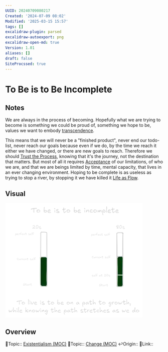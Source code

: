 ```yaml
---
UUID: 20240709080217
Created: '2024-07-09 08:02'
Modified: '2025-03-15 15:57'
tags: []
excalidraw-plugin: parsed
excalidraw-autoexport: png
excalidraw-open-md: true
Version: 1.01
aliases: []
draft: false
SiteProcssed: true
---
```


# To Be is to Be Incomplete

## Notes

We are always in the process of becoming. Hopefully what we are trying to become is something we could be proud of, something we hope to be, values we want to embody [transcendence](/notes/transcendence.md).

This means that we will never be a "finished product", never end our todo-list, never reach our goals because even if we do, by the time we reach it either we have changed, or there are new goals to reach. Therefore we should [Trust the Process](/notes/trust-the-process.md), knowing that it's the journey, not the destination that matters. But most of all it requires [Acceptance](/notes/acceptance.md) of our limitations, of who we are, and that we are beings limited by time, mental capacity, that lives in an ever changing environment. Hoping to be complete is as useless as trying to stop a river, by stopping it we have killed it [Life as Flow](/notes/life-as-flow.md).
## Visual

![To be is to be incomplete.webp](/notes/to-be-is-to-be-incomplete.webp)

## Overview
🔼Topic:: [Existentialism (MOC)](/mocs/existentialism-moc.md)
🔼Topic:: [Change (MOC)](/mocs/change-moc.md)
↩️Origin::
🔗Link::

